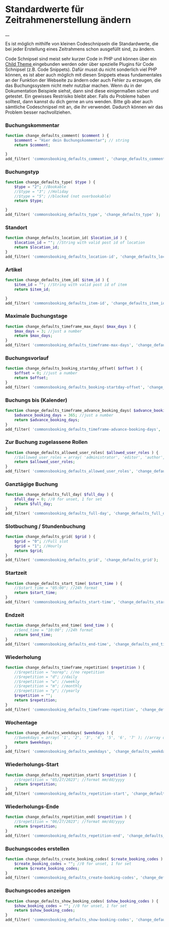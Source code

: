 #  Standardwerte für Zeitrahmenerstellung ändern

__

Es ist möglich mithilfe von kleinen Codeschnipseln die Standardwerte, die bei
jeder Erstellung eines Zeitrahmens schon ausgefüllt sind, zu ändern.

Code Schnipsel sind meist sehr kurzer Code in PHP und können über ein [ Child
Theme ](https://developer.wordpress.org/themes/advanced-topics/child-themes)
eingebunden werden oder über spezielle Plugins für Code Schnipsel (z.B. Code
Snippets). Dafür musst du nicht sonderlich viel PHP können, es ist aber auch
möglich mit diesen Snippets etwas fundamentales an der Funktion der Webseite
zu ändern oder auch Fehler zu erzeugen, die das Buchungssystem nicht mehr
nutzbar machen. Wenn du in der Dokumentation Beispiele siehst, dann sind diese
einigermaßen sicher und getestet. Ein gewisses Restrisiko bleibt aber. Falls
du Probleme haben solltest, dann kannst du dich gerne an uns wenden. Bitte gib
aber auch sämtliche Codeschnipsel mit an, die ihr verwendet. Dadurch können
wir das Problem besser nachvollziehen.

###  Buchungskommentar

```php
function change_defaults_comment( $comment ) {
    $comment = "Hier dein Buchungskommentar"; // string
    return $comment;

}
add_filter( 'commonsbooking_defaults_comment', 'change_defaults_comment' );
```
###  Buchungstyp

```php
function change_defaults_type( $type ) {
    $type = "2"; //Bookable
    //$type = "3"; //Holiday
    //$type = "5"; //blocked (not overbookable)
    return $type;

}
add_filter( 'commonsbooking_defaults_type', 'change_defaults_type' );
```

###  Standort

```php
function change_defaults_location_id( $location_id ) {
    $location_id = ""; //String with valid post id of location
    return $location_id;
}
add_filter( 'commonsbooking_defaults_location-id', 'change_defaults_location_id' );
```

###  Artikel

```php
function change_defaults_item_id( $item_id ) {
    $item_id = ""; //String with valid post id of item
    return $item_id;

}
add_filter( 'commonsbooking_defaults_item-id', 'change_defaults_item_id' );
```

###  Maximale Buchungstage

```php
function change_defaults_timeframe_max_days( $max_days ) {
    $max_days = 3; //just a number
    return $max_days;
}
add_filter( 'commonsbooking_defaults_timeframe-max-days', 'change_defaults_timeframe_max_days' );
```

###  Buchungsvorlauf

```php
function change_defaults_booking_startday_offset( $offset ) {
    $offset = 0; //just a number
    return $offset;
}
add_filter( 'commonsbooking_defaults_booking-startday-offset', 'change_defaults_booking_startday_offset' );
```

###  Buchungs bis (Kalender)

```php
function change_defaults_timeframe_advance_booking_days( $advance_booking_days ) {
    $advance_booking_days = 365; //just a number
    return $advance_booking_days;
}
add_filter( 'commonsbooking_defaults_timeframe-advance-booking-days', 'change_defaults_timeframe_advance_booking_days' );
```

###  Zur Buchung zugelassene Rollen

```php
function change_defaults_allowed_user_roles( $allowed_user_roles ) {
    //$allowed_user_roles = array( 'administrator', 'editor', 'author', 'contributor', 'subscriber', 'cb_manager' ); //array of valid user roles that the booking of this timeframe should be restricted to
    return $allowed_user_roles;
}
add_filter( 'commonsbooking_defaults_allowed_user_roles', 'change_defaults_allowed_user_roles' );
```

###  Ganztägige Buchung

```php
function change_defaults_full_day( $full_day ) {
    $full_day = 0; //0 for unset, 1 for set
    return $full_day;
}
add_filter( 'commonsbooking_defaults_full-day', 'change_defaults_full_day');
```

###  Slotbuchung / Stundenbuchung

```php
function change_defaults_grid( $grid ) {
    $grid = "0"; //Full slot
    $grid = "1"; //Hourly
    return $grid;
}
add_filter( 'commonsbooking_defaults_grid', 'change_defaults_grid');
```

###  Startzeit

```php
function change_defaults_start_time( $start_time ) {
    //$start_time = "05:00"; //24h format
    return $start_time;
}
add_filter( 'commonsbooking_defaults_start-time', 'change_defaults_start_time' );
```

###  Endzeit

```php
function change_defaults_end_time( $end_time ) {
    //$end_time = "10:00"; //24h format
    return $end_time;
}
add_filter( 'commonsbooking_defaults_end-time', 'change_defaults_end_time' );
```

###  Wiederholung

```php
function change_defaults_timeframe_repetition( $repetition ) {
    //$repetition = "norep"; //no repetition
    //$repetition = "d"; //daily
    //$repetition = "w"; //weekly
    //$repetition = "m"; //monthly
    //$repetition = "y"; //yearly
    $repetition = "";
    return $repetition;
}
add_filter( 'commonsbooking_defaults_timeframe-repetition', 'change_defaults_timeframe_repetition' );
```

###  Wochentage

```php
function change_defaults_weekdays( $weekdays ) {
    //$weekdays = array( '1', '2', '3', '4', '5', '6', '7' ); //array of selected weekdays
    return $weekdays;
}
add_filter( 'commonsbooking_defaults_weekdays', 'change_defaults_weekdays' );
```

###  Wiederholungs-Start

```php
function change_defaults_repetition_start( $repetition ) {
    //$repetition = "05/27/2023"; //format mm/dd/yyyy
    return $repetition;
}
add_filter( 'commonsbooking_defaults_repetition-start', 'change_defaults_repetition_start' );
```

###  Wiederholungs-Ende

```php
function change_defaults_repetition_end( $repetition ) {
    //$repetition = "06/27/2023"; //format mm/dd/yyyy
    return $repetition;
}
add_filter( 'commonsbooking_defaults_repetition-end', 'change_defaults_repetition_end' );
```

###  Buchungscodes erstellen

```php
function change_defaults_create_booking_codes( $create_booking_codes ) {
    $create_booking_codes = ""; //0 for unset, 1 for set
    return $create_booking_codes;
}
add_filter( 'commonsbooking_defaults_create-booking-codes', 'change_defaults_create_booking_codes');
```

###  Buchungscodes anzeigen

```php
function change_defaults_show_booking_codes( $show_booking_codes ) {
    $show_booking_codes = ""; //0 for unset, 1 for set
    return $show_booking_codes;
}
add_filter( 'commonsbooking_defaults_show-booking-codes', 'change_defaults_show_booking_codes');
```

